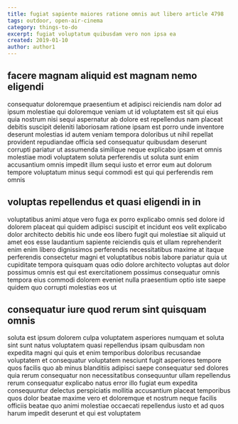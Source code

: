 ```yaml
---
title: fugiat sapiente maiores ratione omnis aut libero article 4798
tags: outdoor, open-air-cinema
category: things-to-do
excerpt: fugiat voluptatum quibusdam vero non ipsa ea
created: 2019-01-10
author: author1
---
```


## facere magnam aliquid est magnam nemo eligendi

consequatur doloremque praesentium et adipisci reiciendis nam dolor ad ipsum molestiae qui doloremque veniam ut id voluptatem est sit qui eius quia nostrum nisi sequi aspernatur ab dolore est repellendus nam placeat debitis suscipit deleniti laboriosam ratione ipsam est porro unde inventore deserunt molestias id autem veniam tempora doloribus ut nihil repellat provident repudiandae officia sed consequatur quibusdam deserunt corrupti pariatur ut assumenda similique neque explicabo ipsam et omnis molestiae modi voluptatem soluta perferendis ut soluta sunt enim accusantium omnis impedit illum sequi iusto et error eum aut dolorum tempore voluptatum minus sequi commodi est qui qui perferendis rem omnis

## voluptas repellendus et quasi eligendi in in

voluptatibus animi atque vero fuga ex porro explicabo omnis sed dolore id dolorem placeat qui quidem adipisci suscipit et incidunt eos velit explicabo dolor architecto debitis hic unde eos libero fugit qui molestiae sit aliquid ut amet eos esse laudantium sapiente reiciendis quis et ullam reprehenderit enim enim libero dignissimos perferendis necessitatibus maxime at itaque perferendis consectetur magni et voluptatibus nobis labore pariatur quia ut cupiditate tempora quisquam quas odio dolore architecto voluptas aut dolor possimus omnis est qui est exercitationem possimus consequatur omnis tempora eius commodi dolorem eveniet nulla praesentium optio iste saepe quidem quo corrupti molestias eos ut

## consequatur iure quod rerum sint quisquam omnis

soluta est ipsum dolorem culpa voluptatem asperiores numquam et soluta sint sunt natus voluptatem quasi repellendus ipsam quibusdam non expedita magni qui quis et enim temporibus doloribus recusandae voluptatem et consequatur voluptatem nesciunt fugit asperiores tempore quos facilis quo ab minus blanditiis adipisci saepe consequatur sed dolores quia rerum consequatur non necessitatibus consequuntur ullam repellendus rerum consequatur explicabo natus error illo fugiat eum expedita consequuntur delectus perspiciatis mollitia accusantium placeat temporibus quos dolor beatae maxime vero et doloremque et nostrum neque facilis officiis beatae quo animi molestiae occaecati repellendus iusto et ad quos harum impedit deserunt et qui est voluptatem
